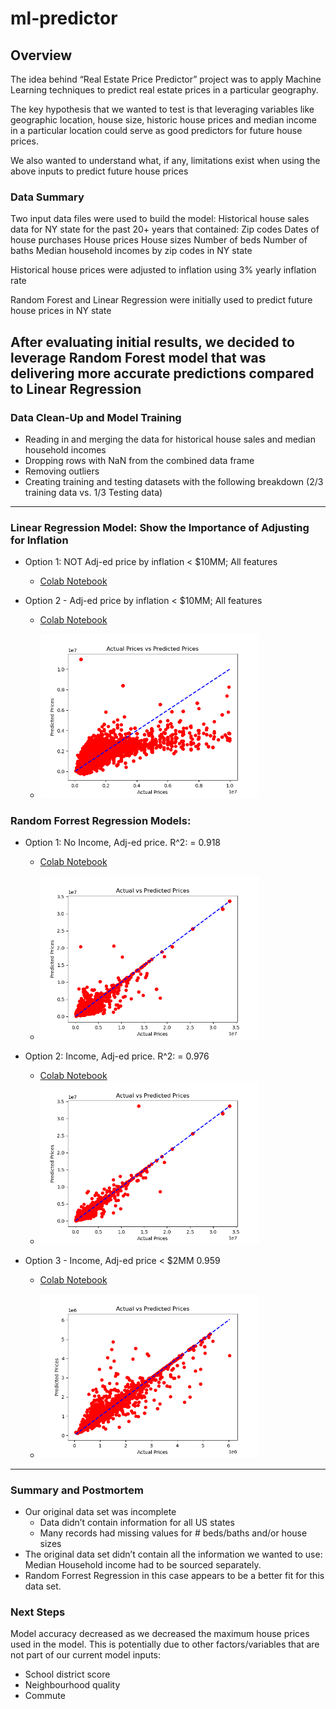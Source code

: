 # ml-predictor

## Overview 
The idea behind “Real Estate Price Predictor” project was to apply Machine Learning techniques to predict real estate prices in a particular geography.

The key hypothesis that we wanted to test is that leveraging variables like geographic location, house size, historic house prices and median income in a particular location could serve as good predictors for future house prices.

We also wanted to understand what, if any, limitations exist when using the above inputs to predict future house prices


### Data Summary  
Two input data files were used to build the model:
   Historical house sales data for NY state for the past 20+ years that contained:
      Zip codes
      Dates of house purchases
      House prices
      House sizes
      Number of beds 
      Number of baths
   Median household incomes by zip codes in NY state
   
Historical house prices were adjusted to inflation using 3% yearly inflation rate

Random Forest and Linear Regression were initially used to predict future house prices in NY state

After evaluating initial results, we decided to leverage Random Forest model that was delivering more accurate predictions compared to Linear Regression
---
### Data Clean-Up and Model Training
- Reading in and merging the data for historical house sales and median household incomes
- Dropping rows with NaN from the combined data frame
- Removing outliers
- Creating training and testing datasets with the following breakdown (2/3 training data vs. 1/3 Testing data)

---

### Linear Regression Model: Show the Importance of Adjusting for Inflation
- Option 1: NOT Adj-ed price by inflation < $10MM; All features 
    - [Colab Notebook](https://drive.google.com/file/d/1WQcjcwG7j3dCn1n6rJHKZh-j1DYZJ7zL/view?usp=sharing)

- Option 2 - Adj-ed price by inflation < $10MM; All features 
    - [Colab Notebook](https://drive.google.com/file/d/17bpFn2w5ZPTfsFggHYK-2BRtuFylCtCW/view?usp=sharing)

    - <img src="Resources/images/01_Price-Predictor-Linear-Regression.png" width="350"><br>



### Random Forrest Regression Models:
- Option 1: No Income, Adj-ed price. R^2: = 0.918
    - [Colab Notebook](https://drive.google.com/file/d/1lm6FSZkOjQHrh370gFHIOv4Cb1ttPVtX/view?usp=sharing)

    - <img src="Resources/images/1_Random_Forest_Price-Predictor.png" width="350"><br>

- Option 2: Income, Adj-ed price. R^2: = 0.976
    - [Colab Notebook](https://drive.google.com/file/d/1VW0u7EV1SOhQ3hfOtzSRNjJALdIyeVSz/view?usp=sharing)
    - <img src="Resources/images/2_Random_Forest_Price-Predictor.png" width="350"><br>

- Option 3 - Income, Adj-ed price < $2MM 0.959 
    - [Colab Notebook](https://drive.google.com/file/d/1ntigbYutpz98qIb6KCoG0gpw17y-YJcn/view?usp=sharing)

    - <img src="Resources/images/3_Random_Forest_Price-Predictor.png" width="350"><br>

---
### Summary and Postmortem
- Our original data set was incomplete 
  - Data didn’t contain information for all US states
  - Many records had missing values for # beds/baths and/or house sizes 
- The original data set didn’t contain all the information we wanted to use: Median Household income had to be sourced separately.
- Random Forrest Regression in this case appears to be a better fit for this data set.

### Next Steps
Model accuracy decreased as we decreased the maximum house prices used in the model. This is potentially due to other factors/variables that are not part of our current model inputs:
- School district score
- Neighbourhood quality
- Commute
